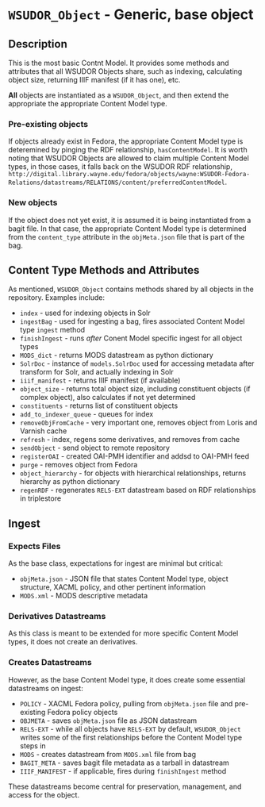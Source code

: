 # `WSUDOR_Object` - Generic, base object

## Description

This is the most basic Contnt Model.  It provides some methods and attributes that all WSUDOR Objects share, such as indexing, calculating object size, returning IIIF manifest (if it has one), etc.

**All** objects are instantiated as a `WSUDOR_Object`, and then extend the appropriate the appropriate Content Model type.

### Pre-existing objects

If objects already exist in Fedora, the appropriate Content Model type is deteremined by pinging the RDF relationship, `hasContentModel`.  It is worth noting that WSUDOR Objects are allowed to claim multiple Content Model types, in those cases, it falls back on the WSUDOR RDF relationship, `http://digital.library.wayne.edu/fedora/objects/wayne:WSUDOR-Fedora-Relations/datastreams/RELATIONS/content/preferredContentModel`.  

### New objects

If the object does not yet exist, it is assumed it is being instantiated from a bagit file.  In that case, the appropriate Content Model type is determined from the `content_type` attribute in the `objMeta.json` file that is part of the bag.

## Content Type Methods and Attributes

As mentioned, `WSUDOR_Object` contains methods shared by all objects in the repository.  Examples include:

 * `index` - used for indexing objects in Solr
 * `ingestBag` - used for ingesting a bag, fires associated Content Model type `ingest` method
 * `finishIngest` - runs *after* Conent Model specific ingest for all object types
 * `MODS_dict` - returns MODS datastream as python dictionary
 * `SolrDoc` - instance of `models.SolrDoc` used for accessing metadata after transform for Solr, and actually indexing in Solr
 * `iiif_manifest` - returns IIIF manifest (if available)
 * `object_size` - returns total object size, including constituent objects (if complex object), also calculates if not yet determined
 * `constituents` - returns list of constituent objects
 * `add_to_indexer_queue` - queues for index
 * `removeObjFromCache` - very important one, removes object from Loris and Varnish cache
 * `refresh` - index, regens some derivatives, and removes from cache
 * `sendObject` - send object to remote repository
 * `registerOAI` - created OAI-PMH identifier and addsd to OAI-PMH feed
 * `purge` - removes object from Fedora
 * `object_hierarchy` - for objects with hierarchical relationships, returns hierarchy as python dictionary
 * `regenRDF` - regenerates `RELS-EXT` datastream based on RDF relationships in triplestore
 
## Ingest

### Expects Files

As the base class, expectations for ingest are minimal but critical:

 * `objMeta.json` - JSON file that states Content Model type, object structure, XACML policy, and other pertinent information
 * `MODS.xml` - MODS descriptive metadata

### Derivatives Datastreams

As this class is meant to be extended for more specific Content Model types, it does not create an derivatives.

### Creates Datastreams

However, as the base Content Model type, it does create some essential datastreams on ingest:

 * `POLICY` - XACML Fedora policy, pulling from `objMeta.json` file and pre-existing Fedora policy objects
 * `OBJMETA` - saves `objMeta.json` file as JSON datastream
 * `RELS-EXT` - while all objects have `RELS-EXT` by default, `WSUDOR_Object` writes some of the first relationships before the Content Model type steps in
 * `MODS` - creates datastream from `MODS.xml` file from bag
 * `BAGIT_META` - saves bagit file metadata as a tarball in datastream
 * `IIIF_MANIFEST` - if applicable, fires during `finishIngest` method

These datastreams become central for preservation, management, and access for the object.



